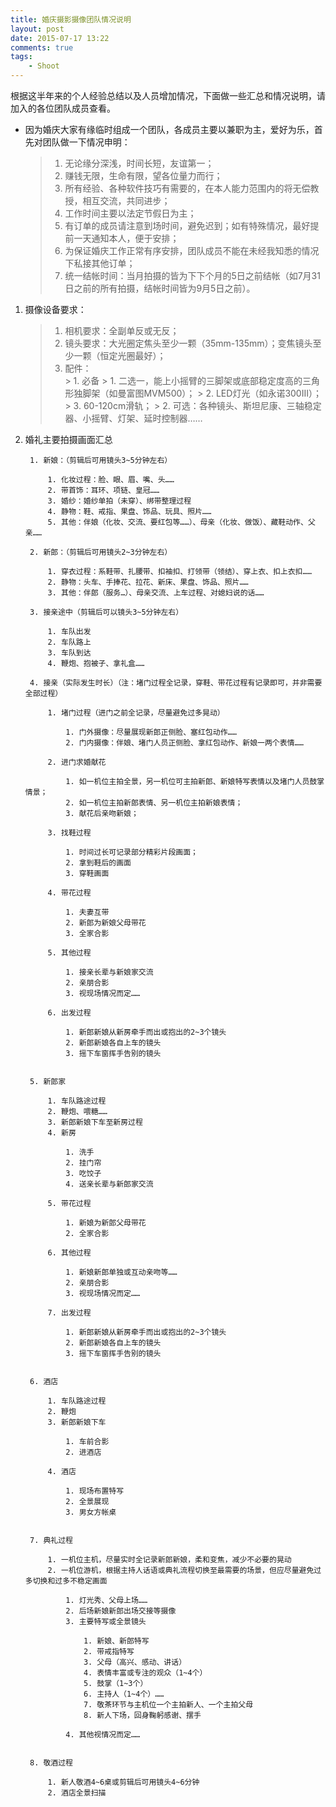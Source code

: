 ```yaml
--- 
title: 婚庆摄影摄像团队情况说明
layout: post
date: 2015-07-17 13:22
comments: true
tags: 
    - Shoot
---
```

根据这半年来的个人经验总结以及人员增加情况，下面做一些汇总和情况说明，请加入的各位团队成员查看。

- 因为婚庆大家有缘临时组成一个团队，各成员主要以兼职为主，爱好为乐，首先对团队做一下情况申明：

	 > 1. 无论缘分深浅，时间长短，友谊第一；
	 > 2. 赚钱无限，生命有限，望各位量力而行；
	 > 3. 所有经验、各种软件技巧有需要的，在本人能力范围内的将无偿教授，相互交流，共同进步；
	 > 4. 工作时间主要以法定节假日为主；
	 > 5. 有订单的成员请注意到场时间，避免迟到；如有特殊情况，最好提前一天通知本人，便于安排；
	 > 6. 为保证婚庆工作正常有序安排，团队成员不能在未经我知悉的情况下私接其他订单；
	 > 7. 统一结帐时间：当月拍摄的皆为下下个月的5日之前结帐（如7月31日之前的所有拍摄，结帐时间皆为9月5日之前）。


1. 摄像设备要求：

	>  1. 相机要求：全副单反或无反；
	>  2. 镜头要求：大光圈定焦头至少一颗（35mm-135mm）；变焦镜头至少一颗（恒定光圈最好）；
	>  3. 配件：  
	   > 1. 必备
		   >      1. 二选一，能上小摇臂的三脚架或底部稳定度高的三角形独脚架（如曼富图MVM500）；
	       >      2. LED灯光（如永诺300III）；
	       >      3. 60-120cm滑轨；
	   > 2. 可选：各种镜头、斯坦尼康、三轴稳定器、小摇臂、灯架、延时控制器……


1. 婚礼主要拍摄画面汇总

	
		1. 新娘：（剪辑后可用镜头3~5分钟左右）

			1. 化妆过程：脸、眼、眉、嘴、头……
			2. 带首饰：耳环、项链、皇冠……
			3. 婚纱：婚纱单拍（未穿）、绑带整理过程
			4. 静物：鞋、戒指、果盘、饰品、玩具、照片……
			5. 其他：伴娘（化妆、交流、要红包等……）、母亲（化妆、做饭）、藏鞋动作、父亲……

		2. 新郎：（剪辑后可用镜头2~3分钟左右）

			1. 穿衣过程：系鞋带、扎腰带、扣袖扣、打领带（领结）、穿上衣、扣上衣扣……
			2. 静物：头车、手捧花、拉花、新床、果盘、饰品、照片……
			3. 其他：伴郎（服务…）、母亲交流、上车过程、对媳妇说的话……

		3. 接亲途中（剪辑后可以镜头3~5分钟左右）

			1. 车队出发
			2. 车队路上
			3. 车队到达
			4. 鞭炮、抱被子、拿礼盒……

		4. 接亲（实际发生时长）（注：堵门过程全记录，穿鞋、带花过程有记录即可，并非需要全部过程）

			1. 堵门过程（进门之前全记录，尽量避免过多晃动）

				1. 门外摄像：尽量展现新郎正侧脸、塞红包动作……
				2. 门内摄像：伴娘、堵门人员正侧脸、拿红包动作、新娘一两个表情……

			2. 进门求婚献花

				1. 如一机位主拍全景，另一机位可主拍新郎、新娘特写表情以及堵门人员鼓掌情景；
				2. 如一机位主拍新郎表情、另一机位主拍新娘表情；
				3. 献花后亲吻新娘；

			3. 找鞋过程

				1. 时间过长可记录部分精彩片段画面；
				2. 拿到鞋后的画面
				3. 穿鞋画面

			4. 带花过程

				1. 夫妻互带
				2. 新郎为新娘父母带花
				3. 全家合影

			5. 其他过程

				1. 接亲长辈与新娘家交流
				2. 亲朋合影
				3. 视现场情况而定……

			6. 出发过程

				1. 新郎新娘从新房牵手而出或抱出的2~3个镜头
				2. 新郎新娘各自上车的镜头
				3. 摇下车窗挥手告别的镜头


		5. 新郎家

			1. 车队路途过程
			2. 鞭炮、喂糖……
			3. 新郎新娘下车至新房过程
			4. 新房

				1. 洗手
				2. 挂门帘
				3. 吃饺子
				4. 送亲长辈与新郎家交流

			5. 带花过程

				1. 新娘为新郎父母带花
				2. 全家合影

			6. 其他过程

				1. 新娘新郎单独或互动亲吻等……
				2. 亲朋合影
				3. 视现场情况而定……

			7. 出发过程

				1. 新郎新娘从新房牵手而出或抱出的2~3个镜头
				2. 新郎新娘各自上车的镜头
				3. 摇下车窗挥手告别的镜头


		6. 酒店

			1. 车队路途过程
			2. 鞭炮
			3. 新郎新娘下车

				1. 车前合影
				2. 进酒店

			4. 酒店

				1. 现场布置特写
				2. 全景展现
				3. 男女方帐桌


		7. 典礼过程

			1. 一机位主机，尽量实时全记录新郎新娘，柔和变焦，减少不必要的晃动
			2. 一机位游机，根据主持人话语或典礼流程切换至最需要的场景，但应尽量避免过多切换和过多不稳定画面

				1. 灯光秀、父母上场……
				2. 后场新娘新郎出场交接等摄像
				3. 主要特写或全景镜头

					1. 新娘、新郎特写
					2. 带戒指特写
					3. 父母（高兴、感动、讲话）
					4. 表情丰富或专注的观众（1~4个）
					5. 鼓掌（1~3个）
					6. 主持人（1~4个）……
					7. 敬茶环节与主机位一个主拍新人、一个主拍父母
					8. 新人下场，回身鞠躬感谢、摆手

				4. 其他视情况而定……


		8. 敬酒过程

			1. 新人敬酒4~6桌或剪辑后可用镜头4~6分钟
			2. 酒店全景扫描

